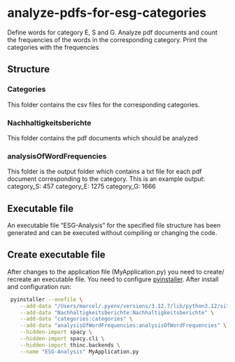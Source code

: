 # analyze-pdfs-for-esg-categories
Define words for category E, S and G. Analyze pdf documents and count the frequencies of the words in the corresponding category. Print the categories with the frequencies

## Structure
### Categories
This folder contains the csv files for the corresponding categories.

### Nachhaltigkeitsberichte
This folder contains the pdf documents which should be analyzed

### analysisOfWordFrequencies
This folder is the output folder which contains a txt file for each pdf document corresponding to the category. This is an example output:
category_S: 457
category_E: 1275
category_G: 1666


## Executable file
An executable file “ESG-Analysis” for the specified file structure has been generated and can be executed without compiling or changing the code. 


## Create executable file
After changes to the application file (MyApplication.py) you need to create/ recreate an executable file. You need to configure [pyinstaller](https://pyinstaller.org/en/stable/). After install and configuration run:

```bash
 pyinstaller --onefile \
    --add-data "/Users/marcel/.pyenv/versions/3.12.7/lib/python3.12/site-packages/en_core_web_sm/en_core_web_sm-3.8.0:en_core_web_sm" \
    --add-data "Nachhaltigkeitsberichte:Nachhaltigkeitsberichte" \
    --add-data "categories:categories" \
    --add-data "analysisOfWordFrequencies:analysisOfWordFrequencies" \
    --hidden-import spacy \
    --hidden-import spacy.cli \
    --hidden-import thinc.backends \
    --name "ESG-Analysis" MyApplication.py
````

